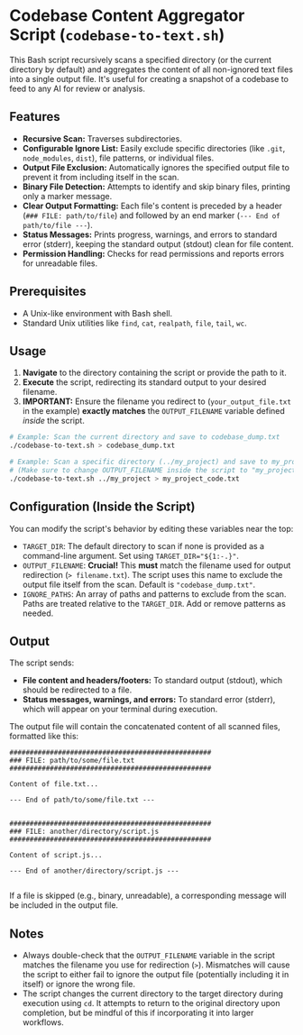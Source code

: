 # Codebase Content Aggregator Script (`codebase-to-text.sh`)

This Bash script recursively scans a specified directory (or the current directory by default) and aggregates the content of all non-ignored text files into a single output file.
It's useful for creating a snapshot of a codebase to feed to any AI for review or analysis.

## Features

- **Recursive Scan:** Traverses subdirectories.
- **Configurable Ignore List:** Easily exclude specific directories (like `.git`, `node_modules`, `dist`), file patterns, or individual files.
- **Output File Exclusion:** Automatically ignores the specified output file to prevent it from including itself in the scan.
- **Binary File Detection:** Attempts to identify and skip binary files, printing only a marker message.
- **Clear Output Formatting:** Each file's content is preceded by a header (`### FILE: path/to/file`) and followed by an end marker (`--- End of path/to/file ---`).
- **Status Messages:** Prints progress, warnings, and errors to standard error (stderr), keeping the standard output (stdout) clean for file content.
- **Permission Handling:** Checks for read permissions and reports errors for unreadable files.

## Prerequisites

- A Unix-like environment with Bash shell.
- Standard Unix utilities like `find`, `cat`, `realpath`, `file`, `tail`, `wc`.

## Usage

1.  **Navigate** to the directory containing the script or provide the path to it.
2.  **Execute** the script, redirecting its standard output to your desired filename.
3.  **IMPORTANT:** Ensure the filename you redirect to (`your_output_file.txt` in the example) **exactly matches** the `OUTPUT_FILENAME` variable defined _inside_ the script.

```bash
# Example: Scan the current directory and save to codebase_dump.txt
./codebase-to-text.sh > codebase_dump.txt

# Example: Scan a specific directory (../my_project) and save to my_project_code.txt
# (Make sure to change OUTPUT_FILENAME inside the script to "my_project_code.txt" first!)
./codebase-to-text.sh ../my_project > my_project_code.txt
```

## Configuration (Inside the Script)

You can modify the script's behavior by editing these variables near the top:

- `TARGET_DIR`: The default directory to scan if none is provided as a command-line argument. Set using `TARGET_DIR="${1:-.}"`.
- `OUTPUT_FILENAME`: **Crucial!** This **must** match the filename used for output redirection (`> filename.txt`). The script uses this name to exclude the output file itself from the scan. Default is `"codebase_dump.txt"`.
- `IGNORE_PATHS`: An array of paths and patterns to exclude from the scan. Paths are treated relative to the `TARGET_DIR`. Add or remove patterns as needed.

## Output

The script sends:

- **File content and headers/footers:** To standard output (stdout), which should be redirected to a file.
- **Status messages, warnings, and errors:** To standard error (stderr), which will appear on your terminal during execution.

The output file will contain the concatenated content of all scanned files, formatted like this:

```
##################################################
### FILE: path/to/some/file.txt
##################################################

Content of file.txt...

--- End of path/to/some/file.txt ---


##################################################
### FILE: another/directory/script.js
##################################################

Content of script.js...

--- End of another/directory/script.js ---


```

If a file is skipped (e.g., binary, unreadable), a corresponding message will be included in the output file.

## Notes

- Always double-check that the `OUTPUT_FILENAME` variable in the script matches the filename you use for redirection (`>`). Mismatches will cause the script to either fail to ignore the output file (potentially including it in itself) or ignore the wrong file.
- The script changes the current directory to the target directory during execution using `cd`. It attempts to return to the original directory upon completion, but be mindful of this if incorporating it into larger workflows.
